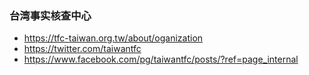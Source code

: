 
### 台湾事实核查中心

- https://tfc-taiwan.org.tw/about/oganization
- https://twitter.com/taiwantfc
- https://www.facebook.com/pg/taiwantfc/posts/?ref=page_internal
